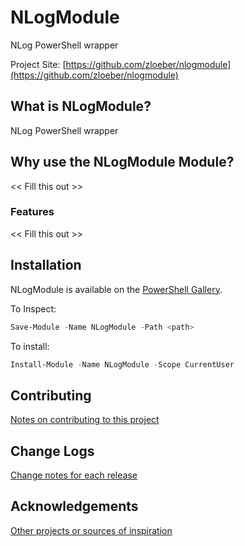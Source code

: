 # NLogModule
NLog PowerShell wrapper

Project Site: [https://github.com/zloeber/nlogmodule](https://github.com/zloeber/nlogmodule)

## What is NLogModule?
NLog PowerShell wrapper

## Why use the NLogModule Module?
<< Fill this out >>

### Features
<< Fill this out >>

## Installation
NLogModule is available on the [PowerShell Gallery](https://www.powershellgallery.com/packages/NLogModule/).

To Inspect:
```powershell
Save-Module -Name NLogModule -Path <path>
```
To install:
```powershell
Install-Module -Name NLogModule -Scope CurrentUser
```

## Contributing
[Notes on contributing to this project](Contributing.md)

## Change Logs
[Change notes for each release](ChangeLogs.md)

## Acknowledgements
[Other projects or sources of inspiration](Acknowledgements.md)


